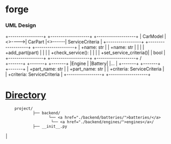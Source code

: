 # forge


<h3>UML Design</h3>

+-----------------+       +-------------------+        +-------------------+
|   CarModel     |<>---->|    CarPart        |<>------| ServiceCriteria   |
+-----------------+       +-------------------+        +-------------------+
| +name: str     |       | +name: str        |        |                   |
| +add_part(part) |       |                   |        | +check_service(): |
|                 |       | +set_service_criteria()|  |   bool            |
+-----------------+       +-------------------+        +-------------------+
                         /            \
            +-------+  +-------+  +-------+
            |Engine |  |Battery|  |...    |
            +-------+  +-------+  +-------+
            | +part_name: str  |  | +part_name: str |
            | +criteria: ServiceCriteria |  | +criteria: ServiceCriteria |
            +-----------------+  +-------------------+




<h1><a href="./backend/">Directory</a></h1>

<p>

        project/
                ├── backend/
                       └── <a href="./backend/batteries/">batteries/</a>
                        └── <a href="./backend/engines/">engines</a>/
                ├── __init__.py
│       

</p>